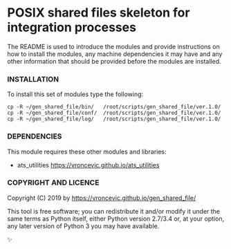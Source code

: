 # POSIX shared files skeleton for integration processes

The README is used to introduce the modules and provide instructions on
how to install the modules, any machine dependencies it may have and any
other information that should be provided before the modules are installed.

### INSTALLATION

To install this set of modules type the following:

```
cp -R ~/gen_shared_file/bin/   /root/scripts/gen_shared_file/ver.1.0/
cp -R ~/gen_shared_file/conf/  /root/scripts/gen_shared_file/ver.1.0/
cp -R ~/gen_shared_file/log/   /root/scripts/gen_shared_file/ver.1.0/
```

### DEPENDENCIES

This module requires these other modules and libraries:

* ats_utilities https://vroncevic.github.io/ats_utilities

### COPYRIGHT AND LICENCE

Copyright (C) 2019 by https://vroncevic.github.io/gen_shared_file/

This tool is free software; you can redistribute it and/or modify
it under the same terms as Python itself, either Python version 2.7/3.4 or,
at your option, any later version of Python 3 you may have available.

:sparkles:
